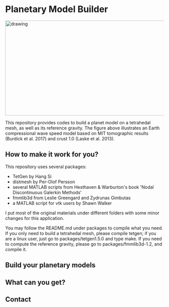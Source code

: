 Planetary Model Builder 
================================================================

<img src="figs/moho-mit_combined.png" alt="drawing" width="878" height="302" align="middle"/>

This repository provides codes to build a planet model on a tetrahedal mesh,
as well as its reference gravity. The figure above illustrates an Earth 
compressional wave speed model based on MIT tomographic results (Burdick et al. 2017) 
and crust 1.0 (Laske et al. 2013). 

How to make it work for you? 
----------------------------------------------------------------
This repository uses several packages:  
+ TetGen by Hang Si  
+ distmesh by Per-Olof Persson  
+ several MATLAB scripts from Hesthaven & Warburton's book 'Nodal Discontinuous Galerkin Methods'  
+ fmmlib3d from Leslie Greengard and Zydrunas Gimbutas  
+ a MATLAB script for vtk users by Shawn Walker

I put most of the original materials under different folders 
with some minor changes for this application.


You may follow the README.md under packages to compile what you need. 
If you only need to build a tetrahedal mesh, please compile tetgen; if you are a linux user, just go to packages/tetgen1.5.0 and type make. If you need to compute the reference gravity, please go to packages/fmmlib3d-1.2, and compile it.  


Build your planetary models
-----------------------------------------------------------------


What can you get?  
-----------------------------------------------------------------


Contact 
-----------------------------------------------------------------
